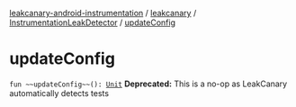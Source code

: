 [leakcanary-android-instrumentation](../../index.md) / [leakcanary](../index.md) / [InstrumentationLeakDetector](index.md) / [updateConfig](./update-config.md)

# updateConfig

`fun ~~updateConfig~~(): `[`Unit`](https://kotlinlang.org/api/latest/jvm/stdlib/kotlin/-unit/index.html)
**Deprecated:** This is a no-op as LeakCanary automatically detects tests

